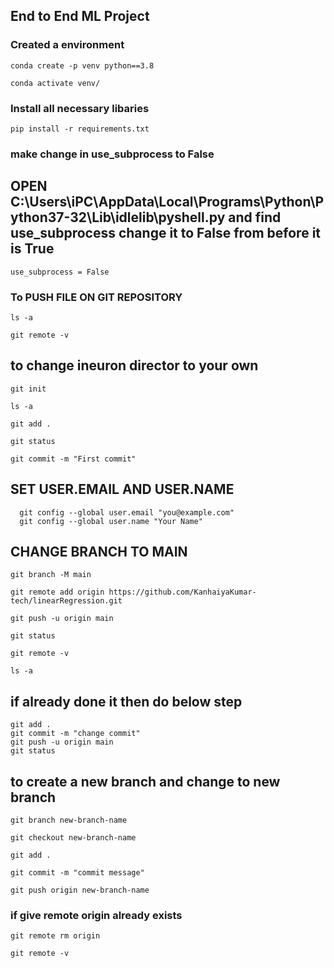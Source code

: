 ## End to End ML Project


### Created a environment

```
conda create -p venv python==3.8

conda activate venv/
```
### Install all necessary libaries

```
pip install -r requirements.txt

```

### make change in use_subprocess to False
## OPEN C:\Users\iPC\AppData\Local\Programs\Python\Python37-32\Lib\idlelib\pyshell.py and find use_subprocess change it to False from before it is True
```
use_subprocess = False

```

### To PUSH FILE ON GIT REPOSITORY 
```
ls -a

git remote -v
```
## to change ineuron director to your own
```
git init

ls -a

git add .

git status

git commit -m "First commit" 
```
## SET USER.EMAIL AND USER.NAME
```
  git config --global user.email "you@example.com"
  git config --global user.name "Your Name"
```
## CHANGE BRANCH TO MAIN
```
git branch -M main

git remote add origin https://github.com/KanhaiyaKumar-tech/linearRegression.git

git push -u origin main

git status

git remote -v

ls -a
```
## if already done it then do below step
```
git add .
git commit -m "change commit"
git push -u origin main
git status
```
## to create a new branch and change to new branch
```
git branch new-branch-name

git checkout new-branch-name

git add .

git commit -m "commit message"

git push origin new-branch-name

```
### if give remote origin already exists
```
git remote rm origin

git remote -v
```